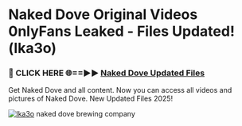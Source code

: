 # Naked Dove Original Videos 0nlyFans Leaked - Files Updated! (lka3o)

<h3>🔴 CLICK HERE 🌐==►► <a href="https://tinyurl.com/yckcrads" rel="nofollow">Naked Dove Updated Files</a></h3>

Get Naked Dove and all content. Now you can access all videos and pictures of Naked Dove. New Updated Files 2025!

[![lka3o](https://i.imgur.com/hpKpOFt.gif)](https://tinyurl.com/yckcrads)
naked dove brewing company